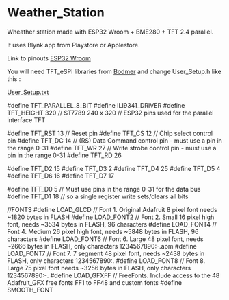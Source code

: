 # Weather_Station
Wheather station made with ESP32 Wroom + BME280 + TFT 2.4 parallel.

It uses Blynk app from Playstore or Applestore.

Link to pinouts [ESP32 Wroom](https://learn.upesy.com/fr/boards/ESP32_Wroom_DevKit.html)


You will need TFT_eSPI libraries from [Bodmer](https://github.com/Bodmer/TFT_eSPI) and change User_Setup.h like this :

[User_Setup.txt](https://github.com/kramer04/Weather_Station/files/6636456/User_Setup.txt)


#define TFT_PARALLEL_8_BIT
#define ILI9341_DRIVER
#define TFT_HEIGHT 320 // ST7789 240 x 320
// ESP32 pins used for the parallel interface TFT

#define TFT_RST  13  // Reset pin
#define TFT_CS   12  // Chip select control pin
#define TFT_DC   14  // (RS) Data Command control pin - must use a pin in the range 0-31
#define TFT_WR   27  // Write strobe control pin - must use a pin in the range 0-31
#define TFT_RD   26

#define TFT_D2   15
#define TFT_D3   2
#define TFT_D4   25
#define TFT_D5   4
#define TFT_D6   16
#define TFT_D7   17

#define TFT_D0   5  // Must use pins in the range 0-31 for the data bus
#define TFT_D1   18  // so a single register write sets/clears all bits

//FONTS
#define LOAD_GLCD   // Font 1. Original Adafruit 8 pixel font needs ~1820 bytes in FLASH
#define LOAD_FONT2  // Font 2. Small 16 pixel high font, needs ~3534 bytes in FLASH, 96 characters
#define LOAD_FONT4  // Font 4. Medium 26 pixel high font, needs ~5848 bytes in FLASH, 96 characters
#define LOAD_FONT6  // Font 6. Large 48 pixel font, needs ~2666 bytes in FLASH, only characters 1234567890:-.apm
#define LOAD_FONT7  // Font 7. 7 segment 48 pixel font, needs ~2438 bytes in FLASH, only characters 1234567890:.
#define LOAD_FONT8  // Font 8. Large 75 pixel font needs ~3256 bytes in FLASH, only characters 1234567890:-.
#define LOAD_GFXFF  // FreeFonts. Include access to the 48 Adafruit_GFX free fonts FF1 to FF48 and custom fonts
#define SMOOTH_FONT
